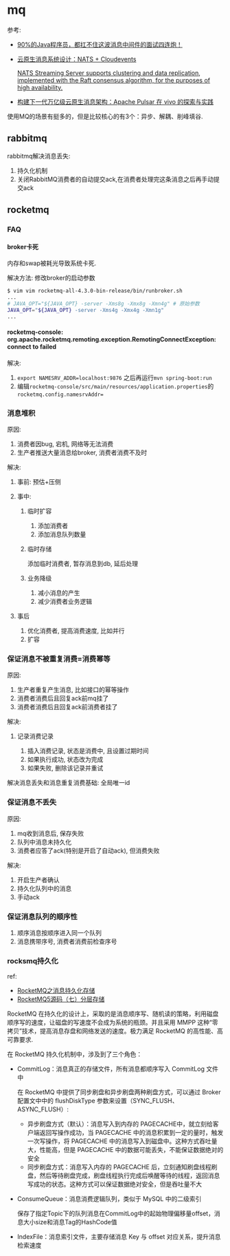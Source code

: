 # mq
参考:
- [90%的Java程序员，都扛不住这波消息中间件的面试四连炮！](http://www.liuhaihua.cn/archives/587877.html)
- [云原生消息系统设计：NATS + Cloudevents](https://wbsnail.com/p/using-cloudevents-with-nats)

	[NATS Streaming Server supports clustering and data replication, implemented with the Raft consensus algorithm, for the purposes of high availability.](https://docs.nats.io/legacy/stan/intro/clustering)
- [构建下一代万亿级云原生消息架构：Apache Pulsar 在 vivo 的探索与实践](https://mp.weixin.qq.com/s?__biz=MzI4NjY4MTU5Nw==&mid=2247494958&idx=3&sn=b2f02d545627a1457958289d8f623af3&scene=21&poc_token=HGeLS2ijqKKMc_nU7DO-ZAumeMdvCgfqHtczUSBc)

使用MQ的场景有挺多的，但是比较核心的有3个：异步、解耦、削峰填谷.

## rabbitmq
rabbitmq解决消息丢失:
1. 持久化机制
1. 关闭RabbitMQ消费者的自动提交ack,在消费者处理完这条消息之后再手动提交ack

## rocketmq

### FAQ
#### broker卡死
内存和swap被耗光导致系统卡死.

解决方法:
修改broker的启动参数
```sh
$ vim vim rocketmq-all-4.3.0-bin-release/bin/runbroker.sh
...
# JAVA_OPT="${JAVA_OPT} -server -Xms8g -Xmx8g -Xmn4g" # 原始参数
JAVA_OPT="${JAVA_OPT} -server -Xms4g -Xmx4g -Xmn1g"
...
```

#### rocketmq-console: org.apache.rocketmq.remoting.exception.RemotingConnectException: connect to <null> failed
解决:
1. `export NAMESRV_ADDR=localhost:9876` 之后再运行`mvn spring-boot:run`
1. 编辑`rocketmq-console/src/main/resources/application.properties`的`rocketmq.config.namesrvAddr=`

### 消息堆积
原因:
1. 消费者因bug, 宕机, 网络等无法消费
2. 生产者推送大量消息给broker, 消费者消费不及时

解决:
1. 事前: 预估+压侧
1. 事中:

	1. 临时扩容

		1. 添加消费者
		2. 添加消息队列数量
	2. 临时存储

		添加临时消费者, 暂存消息到db, 延后处理
	3. 业务降级

		1. 减小消息的产生
		2. 减少消费者业务逻辑
1. 事后

	1. 优化消费者, 提高消费速度, 比如并行
	2. 扩容

### 保证消息不被重复消费=消费幂等
原因:
1. 生产者重复产生消息, 比如接口的幂等操作
1. 消费者消费后且回复ack前mq挂了
1. 消费者消费后且回复ack前消费者挂了

解决:
1. 记录消费记录

	1. 插入消费记录, 状态是消费中, 且设置过期时间
	2. 如果执行成功, 状态改为完成
	3. 如果失败, 删除该记录并重试

解决消息丢失和消息重复消费基础: 全局唯一id

### 保证消息不丢失
原因:
1. mq收到消息后, 保存失败
1. 队列中消息未持久化
1. 消费者应答了ack(特别是开启了自动ack), 但消费失败

解决:
1. 开启生产者确认
2. 持久化队列中的消息
3. 手动ack

### 保证消息队列的顺序性
1. 顺序消息按顺序进入同一个队列
2. 消息携带序号, 消费者消费前检查序号

### rocksmq持久化
ref:
- [RocketMQ之消息持久化存储](https://www.cnblogs.com/ciel717/p/17363789.html)
- [RocketMQ5源码（七）分层存储](https://juejin.cn/post/7340603873605222435)

RocketMQ 在持久化的设计上，采取的是消息顺序写、随机读的策略，利用磁盘顺序写的速度，让磁盘的写速度不会成为系统的瓶颈。并且采用 MMPP 这种“零拷贝”技术，提高消息存盘和网络发送的速度。极力满足 RocketMQ 的高性能、高可靠要求.

在 RocketMQ 持久化机制中，涉及到了三个角色：
- CommitLog：消息真正的存储文件，所有消息都顺序写入 CommitLog 文件中

	在 RocketMQ 中提供了同步刷盘和异步刷盘两种刷盘方式，可以通过 Broker 配置文中中的 flushDiskType 参数来设置（SYNC_FLUSH、ASYNC_FLUSH）:
	- 异步刷盘方式（默认）：消息写入到内存的 PAGECACHE中，就立刻给客户端返回写操作成功，当 PAGECACHE 中的消息积累到一定的量时，触发一次写操作，将 PAGECACHE 中的消息写入到磁盘中。这种方式吞吐量大，性能高，但是 PAGECACHE 中的数据可能丢失，不能保证数据绝对的安全
	- 同步刷盘方式：消息写入内存的 PAGECACHE 后，立刻通知刷盘线程刷盘，然后等待刷盘完成，刷盘线程执行完成后唤醒等待的线程，返回消息写成功的状态。这种方式可以保证数据绝对安全，但是吞吐量不大
- ConsumeQueue：消息消费逻辑队列，类似于 MySQL 中的二级索引

	保存了指定Topic下的队列消息在CommitLog中的起始物理偏移量offset，消息大小size和消息Tag的HashCode值
- IndexFile：消息索引文件，主要存储消息 Key 与 offset 对应关系，提升消息检索速度
